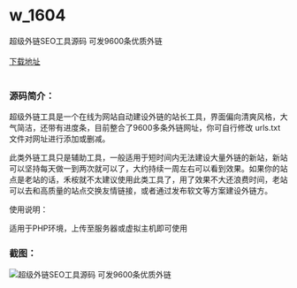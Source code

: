 # w_1604
超级外链SEO工具源码 可发9600条优质外链
<br/></br>
[下载地址](https://www.uuid2.com/1604.html "下载地址")
<br/></br>
<h3>源码简介：</h3>
<p>超级外链工具是一个在线为网站自动建设外链的站长工具，界面偏向清爽风格，大气简洁，还带有进度条，目前整合了9600多条外链网址，你可自行修改 urls.txt 文件对网址进行添加或删减。<p>
<p>此类外链工具只是辅助工具，一般适用于短时间内无法建设大量外链的新站，新站可以坚持每天做一到两次就可以了，大约持续一周左右可以看到效果。如果你的站点是老站的话，禾桉就不太建议使用此类工具了，用了效果不大还浪费时间，老站可以去和高质量的站点交换友情链接，或者通过发布软文等方案建设外链方。<p>
<p>使用说明：<p>
<p>适用于PHP环境，上传至服务器或虚拟主机即可使用<p>
<h3>截图：</h3>
<img src="https://www.uuid2.com/wp-content/uploads/img/202109/ea34e70675.png" alt="超级外链SEO工具源码 可发9600条优质外链">
